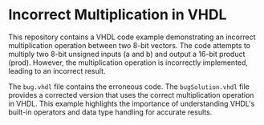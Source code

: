 # Incorrect Multiplication in VHDL

This repository contains a VHDL code example demonstrating an incorrect multiplication operation between two 8-bit vectors.  The code attempts to multiply two 8-bit unsigned inputs (a and b) and output a 16-bit product (prod).  However, the multiplication operation is incorrectly implemented, leading to an incorrect result.

The `bug.vhdl` file contains the erroneous code. The `bugSolution.vhdl` file provides a corrected version that uses the correct multiplication operation in VHDL.  This example highlights the importance of understanding VHDL's built-in operators and data type handling for accurate results.
